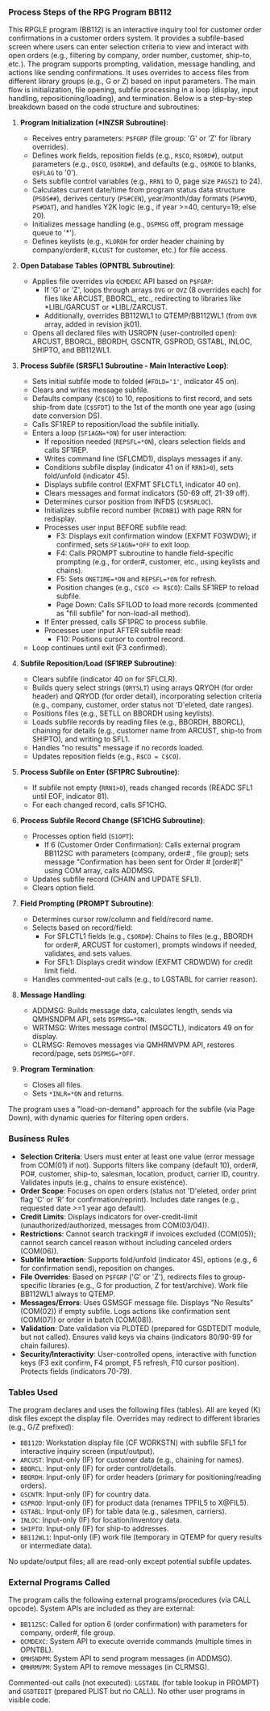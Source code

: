 ### Process Steps of the RPG Program BB112

This RPGLE program (BB112) is an interactive inquiry tool for customer order confirmations in a customer orders system. It provides a subfile-based screen where users can enter selection criteria to view and interact with open orders (e.g., filtering by company, order number, customer, ship-to, etc.). The program supports prompting, validation, message handling, and actions like sending confirmations. It uses overrides to access files from different library groups (e.g., G or Z) based on input parameters. The main flow is initialization, file opening, subfile processing in a loop (display, input handling, repositioning/loading), and termination. Below is a step-by-step breakdown based on the code structure and subroutines:

1. **Program Initialization (*INZSR Subroutine)**:
   - Receives entry parameters: `P$FGRP` (file group: 'G' or 'Z' for library overrides).
   - Defines work fields, reposition fields (e.g., `R$CO`, `R$ORD#`), output parameters (e.g., `O$CO`, `O$ORD#`), and defaults (e.g., `O$MODE` to blanks, `O$FLAG` to '0').
   - Sets subfile control variables (e.g., `RRN1` to 0, page size `PAGSZ1` to 24).
   - Calculates current date/time from program status data structure (`PSDS##`), derives century (`PS#CEN`), year/month/day formats (`PS#YMD`, `PS#DAT`), and handles Y2K logic (e.g., if year >=40, century=19; else 20).
   - Initializes message handling (e.g., `DSPMSG` off, program message queue to '*').
   - Defines keylists (e.g., `KLORDH` for order header chaining by company/order#, `KLCUST` for customer, etc.) for file access.

2. **Open Database Tables (OPNTBL Subroutine)**:
   - Applies file overrides via `QCMDEXC` API based on `P$FGRP`:
     - If 'G' or 'Z', loops through arrays `OVG` or `OVZ` (8 overrides each) for files like ARCUST, BBORCL, etc., redirecting to libraries like *LIBL/GARCUST or *LIBL/ZARCUST.
     - Additionally, overrides BB112WL1 to QTEMP/BB112WL1 (from `OVR` array, added in revision jk01).
   - Opens all declared files with USROPN (user-controlled open): ARCUST, BBORCL, BBORDH, GSCNTR, GSPROD, GSTABL, INLOC, SHIPTO, and BB112WL1.

3. **Process Subfile (SRSFL1 Subroutine - Main Interactive Loop)**:
   - Sets initial subfile mode to folded (`#FOLD='1'`, indicator 45 on).
   - Clears and writes message subfile.
   - Defaults company (`C$CO`) to 10, repositions to first record, and sets ship-from date (`C$SFDT`) to the 1st of the month one year ago (using date conversion DS).
   - Calls SF1REP to reposition/load the subfile initially.
   - Enters a loop (`SF1AGN=*ON`) for user interaction:
     - If reposition needed (`REPSFL=*ON`), clears selection fields and calls SF1REP.
     - Writes command line (SFLCMD1), displays messages if any.
     - Conditions subfile display (indicator 41 on if `RRN1>0`), sets fold/unfold (indicator 45).
     - Displays subfile control (EXFMT SFLCTL1, indicator 40 on).
     - Clears messages and format indicators (50-69 off, 21-39 off).
     - Determines cursor position from INFDS (`CSRSRLOC`).
     - Initializes subfile record number (`RCDNB1`) with page RRN for redisplay.
     - Processes user input BEFORE subfile read:
       - F3: Displays exit confirmation window (EXFMT F03WDW); if confirmed, sets `SF1AGN=*OFF` to exit loop.
       - F4: Calls PROMPT subroutine to handle field-specific prompting (e.g., for order#, customer, etc., using keylists and chains).
       - F5: Sets `ONETIME=*ON` and `REPSFL=*ON` for refresh.
       - Position changes (e.g., `C$CO <> R$CO`): Calls SF1REP to reload subfile.
       - Page Down: Calls SF1LOD to load more records (commented as "fill subfile" for non-load-all method).
     - If Enter pressed, calls SF1PRC to process subfile.
     - Processes user input AFTER subfile read:
       - F10: Positions cursor to control record.
   - Loop continues until exit (F3 confirmed).

4. **Subfile Reposition/Load (SF1REP Subroutine)**:
   - Clears subfile (indicator 40 on for SFLCLR).
   - Builds query select strings (`QRYSLT`) using arrays QRYOH (for order header) and QRYOD (for order detail), incorporating selection criteria (e.g., company, customer, order status not 'D'eleted, date ranges).
   - Positions files (e.g., SETLL on BBORDH using keylists).
   - Loads subfile records by reading files (e.g., BBORDH, BBORCL), chaining for details (e.g., customer name from ARCUST, ship-to from SHIPTO), and writing to SFL1.
   - Handles "no results" message if no records loaded.
   - Updates reposition fields (e.g., `R$CO = C$CO`).

5. **Process Subfile on Enter (SF1PRC Subroutine)**:
   - If subfile not empty (`RRN1>0`), reads changed records (READC SFL1 until EOF, indicator 81).
   - For each changed record, calls SF1CHG.

6. **Process Subfile Record Change (SF1CHG Subroutine)**:
   - Processes option field (`S1OPT`):
     - If 6 (Customer Order Confirmation): Calls external program BB112SC with parameters (company, order# , file group); sets message "Confirmation has been sent for Order # [order#]" using COM array, calls ADDMSG.
   - Updates subfile record (CHAIN and UPDATE SFL1).
   - Clears option field.

7. **Field Prompting (PROMPT Subroutine)**:
   - Determines cursor row/column and field/record name.
   - Selects based on record/field:
     - For SFLCTL1 fields (e.g., `C$ORD#`): Chains to files (e.g., BBORDH for order#, ARCUST for customer), prompts windows if needed, validates, and sets values.
     - For SFL1: Displays credit window (EXFMT CRDWDW) for credit limit field.
   - Handles commented-out calls (e.g., to LGSTABL for carrier reason).

8. **Message Handling**:
   - ADDMSG: Builds message data, calculates length, sends via QMHSNDPM API, sets `DSPMSG=*ON`.
   - WRTMSG: Writes message control (MSGCTL), indicators 49 on for display.
   - CLRMSG: Removes messages via QMHRMVPM API, restores record/page, sets `DSPMSG=*OFF`.

9. **Program Termination**:
   - Closes all files.
   - Sets `*INLR=*ON` and returns.

The program uses a "load-on-demand" approach for the subfile (via Page Down), with dynamic queries for filtering open orders.

### Business Rules

- **Selection Criteria**: Users must enter at least one value (error message from COM(01) if not). Supports filters like company (default 10), order#, PO#, customer, ship-to, salesman, location, product, carrier ID, country. Validates inputs (e.g., chains to ensure existence).
- **Order Scope**: Focuses on open orders (status not 'D'eleted, order print flag 'C' or 'R' for confirmation/reprint). Includes date ranges (e.g., requested date >=1 year ago default).
- **Credit Limits**: Displays indicators for over-credit-limit (unauthorized/authorized, messages from COM(03/04)).
- **Restrictions**: Cannot search tracking# if invoices excluded (COM(05)); cannot search cancel reason without including canceled orders (COM(06)).
- **Subfile Interaction**: Supports fold/unfold (indicator 45), options (e.g., 6 for confirmation send), reposition on changes.
- **File Overrides**: Based on `P$FGRP` ('G' or 'Z'), redirects files to group-specific libraries (e.g., G for production, Z for test/archive). Work file BB112WL1 always to QTEMP.
- **Messages/Errors**: Uses GSMSGF message file. Displays "No Results" (COM(02)) if empty subfile. Logs actions like confirmation sent (COM(07)) or order in batch (COM(08)).
- **Validation**: Date validation via PLDTED (prepared for GSDTEDIT module, but not called). Ensures valid keys via chains (indicators 80/90-99 for chain failures).
- **Security/Interactivity**: User-controlled opens, interactive with function keys (F3 exit confirm, F4 prompt, F5 refresh, F10 cursor position). Protects fields (indicators 70-79).

### Tables Used

The program declares and uses the following files (tables). All are keyed (K) disk files except the display file. Overrides may redirect to different libraries (e.g., G/Z prefixed):

- `BB112D`: Workstation display file (CF WORKSTN) with subfile SFL1 for interactive inquiry screen (input/output).
- `ARCUST`: Input-only (IF) for customer data (e.g., chaining for names).
- `BBORCL`: Input-only (IF) for order control/details.
- `BBORDH`: Input-only (IF) for order headers (primary for positioning/reading orders).
- `GSCNTR`: Input-only (IF) for country data.
- `GSPROD`: Input-only (IF) for product data (renames TPFIL5 to X@FIL5).
- `GSTABL`: Input-only (IF) for table data (e.g., salesmen, carriers).
- `INLOC`: Input-only (IF) for location/inventory data.
- `SHIPTO`: Input-only (IF) for ship-to addresses.
- `BB112WL1`: Input-only (IF) work file (temporary in QTEMP for query results or intermediate data).

No update/output files; all are read-only except potential subfile updates.

### External Programs Called

The program calls the following external programs/procedures (via CALL opcode). System APIs are included as they are external:

- `BB112SC`: Called for option 6 (order confirmation) with parameters for company, order#, file group.
- `QCMDEXC`: System API to execute override commands (multiple times in OPNTBL).
- `QMHSNDPM`: System API to send program messages (in ADDMSG).
- `QMHRMVPM`: System API to remove messages (in CLRMSG).

Commented-out calls (not executed): `LGSTABL` (for table lookup in PROMPT) and `GSDTEDIT` (prepared PLIST but no CALL). No other user programs in visible code.